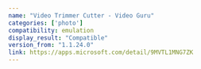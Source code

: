 ```yaml
---
name: "Video Trimmer Cutter - Video Guru"
categories: ['photo']
compatibility: emulation
display_result: "Compatible"
version_from: "1.1.24.0"
link: https://apps.microsoft.com/detail/9MVTL1MNG7ZK
---
```

